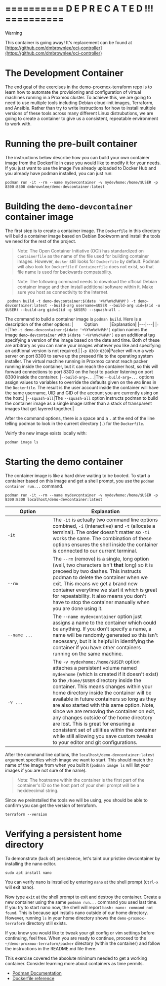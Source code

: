# ========== D E P R E C A T E D !!! ==========
> [!WARNING]
> This container is going away!  It's replacement can be found at [https://github.com/dmbrownlee/oci-controller](https://github.com/dmbrownlee/oci-controller)
# The Development Container
The end goal of the exercises in the demo-proxmox-terraform repo is to learn how to automate the provisioning and configuration of virtual machines running in a Proxmox cluster.  To achieve this, we are going to need to use multiple tools including Debian cloud-init images, Terraform, and Ansible.  Rather than try to write instructions for how to install multiple versions of these tools across many different Linux distrubutions, we are going to create a container to give us a consistent, repeatable environment to work with.

# Running the pre-built container
The instructions below describe how you can build your own container image from the Dockerfile in case you would like to modify it for your needs.  If you just want to use the image I've already uploaded to Docker Hub and you already have podman installed, you can just run:

```shell
podman run -it --rm --name mydevcontainer -v mydevhome:/home/$USER -p 8300:8300 dmbrownlee/demo-devcontainer:latest
```

# Building the `demo-devcontainer` container image
The first step is to create a container image.  The `Dockerfile` in this directory will build a container image based on Debian Bookworm and install the tools we need for the rest of the project.

> Note: The Open Container Initiative (OCI) has standardized on `Containerfile` as the name of the file used for building container images.  However, `docker` still looks for `Dockerfile` by default. Podman will also look for `Dockerfile` if `Containerfile` does not exist, so that file name is used for backwards compatability.

> Note: The following command needs to download the official Debian container image and then install additional software within it.  Make sure you host as connectivity to the Internet.

```shell
 podman build -t demo-devcontainer:$(date '+%Y%m%d%H%M') -t demo-devcontainer:latest --build-arg username=$USER --build-arg uid=$(id -u $USER) --build-arg gid=$(id -g $USER) --squash-all .
 ```

The command to build a container image is `podman build`.  Here is a description of the other options:
|&nbsp;&nbsp;&nbsp;&nbsp;&nbsp;&nbsp;&nbsp;&nbsp;&nbsp;Option&nbsp;&nbsp;&nbsp;&nbsp;&nbsp;&nbsp;&nbsp;&nbsp;&nbsp;&nbsp;|Explanation|
|---|---|
|`-t`|The `-t demo-devcontainer:$(date '+%Y%m%d%H%M')` option names the image `demo-devcontainer` with `$(date '+%Y%m%d%H%M')` as an additional tag specifying a version of the image based on the date and time.  Both of these are arbitrary as you can name your images whatever you like and specifying an addtional version is not required.|
|`-p 8300:8300`|Packer will run a web server on port 8300 to serve up the preseed file to the operating system installer.  The virtual machine running in Proxmox cannot reach packer running inside the container, but it can reach the container host, so this will forward connections to port 8300 on the host to packer listening on port 8300 inside the container.
|`--build-arg=...`|The `--build-arg=...` options assign values to variables to override the defaults given on the `ARG` lines in the `Dockerfile`.  The result is the user account inside the container will have the same username, UID and GID of the account you are currently using on the host.|
|`--squash-all`|The `--squash-all` option instructs podman to build the container image as a single image rather than a stack of transparent images that get layered together.|

After the command options, there is a space and a `.` at the end of the line telling podman to look in the current directory (`.`) for the `Dockerfile`.

Veirfy the new image exists locally with:
```shell
podman image ls
```

# Starting the demo container
The container image is like a hard drive waiting to be booted.  To start a container based on this image and get a shell prompt, you use the `podman container run...` command.

```shell
podman run -it --rm --name mydevcontainer -v mydevhome:/home/$USER -p 8300:8300 localhost/demo-devcontainer:latest
```

|&nbsp;&nbsp;&nbsp;&nbsp;&nbsp;&nbsp;&nbsp;&nbsp;&nbsp;Option&nbsp;&nbsp;&nbsp;&nbsp;&nbsp;&nbsp;&nbsp;&nbsp;&nbsp;|Explanation|
|---|---|
|`-it`|The `-it` is actually two command line options combined, `-i` (interactive) and `-t` (allocate a terminal).  The order doesn't matter so `-ti` works the same.  The combination of these options ensures the shell inside the container is connected to our current terminal.|
|`--rm`|The `--rm` (remove) is a single, long option (well, two characters isn't **that** long) so it is preceed by two dashes.  This instructs podman to delete the container when we exit.  This means we get a brand new container everytime we start it which is great for repeatability.  It also means you don't have to stop the container manually when you are done using it.|
|`--name ...`|The `--name mydevcontainer` option just assigns a name to the container which could be anything.  If you don't specify a name, a name will be randomly generated so this isn't necessary, but it is helpful in identifying the container if you have other containers running on the same machine.|
|`-v ...`|The `-v mydevhome:/home/$USER` option attaches a persistent volume named `mydevhome` (which is created if it doesn't exist) to the `/home/$USER` directory inside the container.  This means changes within your home directory inside the container will be available in future containers so long as they are also started with this same option.  Note, since we are removing the container on exit, any changes outside of the home directory are lost.  This is great for ensuring a consistent set of utilities within the container while still allowing you save custom tweaks to your editor and git configurations.|

After the command line options, the `localhost/demo-devcontainer:latest` argument specifies which image we want to start. This should match the name of the image from when you built it (`podman image ls` will list your images if you are not sure of the name).

> Note: The hostname within the container is the first part of the container's ID so the host part of your shell prompt will be a hexideecimal string.

Since we preinstalled the tools we will be using, you should be able to confirm you can get the version of terraform.
```shell
terraform --version
```

# Verifying a persistent home directory
To demonstrate (lack of) persistence, let's taint our pristine devcontainer by installing the nano editor.
```shell
sudo apt install nano
```
You can verify nano is installed by entering `nano` at the shell prompt (`Ctrl-x` will exit nano).

Now type `exit` at the shell prompt to exit and destroy the container.  Create a new container using the same `podman run...` command you used last time.  If you try to start nano now, the shell will report `bash: nano: command not found`.  This is because apt installs nano outside of our home directory.  However, running `ls` in your home directory shows the `demo-proxmox-terraform` directory still exists.

If you know you would like to tweak your git config or vim settings before continuing, feel free.  When you are ready to continue, proceed to the `~/demo-proxmox-terraform/packer` directory (within the container) and follow the instructions in the README.md file there.

This exercise covered the absolute minimum needed to get a working container.  Consider learning more about containers as time permits.
- [Podman Documentation](https://podman.io/docs)
- [Dockerfile reference](https://docs.docker.com/engine/reference/builder/)
